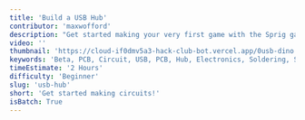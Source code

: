 ```yaml
---
title: 'Build a USB Hub'
contributor: 'maxwofford'
description: "Get started making your very first game with the Sprig game engine, using JavaScript! Sprig is a great tool for both beginners and advanced programmers, and if you make a game, you can get a free DIY handheld console! Follow this four-part series in order, and you'll get to make your very own puzzle game."
video: ''
thumbnail: 'https://cloud-if0dmv5a3-hack-club-bot.vercel.app/0usb-dino.png'
keywords: 'Beta, PCB, Circuit, USB, PCB, Hub, Electronics, Soldering, Schematic, Design, EasyEDA, EDA, Beginner'
timeEstimate: '2 Hours'
difficulty: 'Beginner'
slug: 'usb-hub'
short: 'Get started making circuits!'
isBatch: True
---
```



<!-- In this tutorial you'll go through the steps of building out a USB hub.

Get started with these:

1. Get the parts and make a schematic
2. Design the PCB

Make it better on your own:
- Add more USB ports
- Add custom art to the board
- Replace the USB-A with a USB-C port -->
